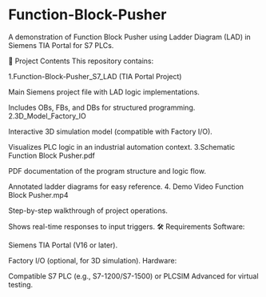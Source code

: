 # Function-Block-Pusher

A demonstration of  Function Block Pusher using Ladder Diagram (LAD) in Siemens TIA Portal for S7 PLCs.

📁 Project Contents This repository contains:

1.Function-Block-Pusher_S7_LAD (TIA Portal Project)

Main Siemens project file with LAD logic implementations.

Includes OBs, FBs, and DBs for structured programming.
2.3D_Model_Factory_IO

Interactive 3D simulation model (compatible with Factory I/O).

Visualizes PLC logic in an industrial automation context.
3.Schematic Function Block Pusher.pdf

PDF documentation of the program structure and logic flow.

Annotated ladder diagrams for easy reference.
4. Demo Video Function Block Pusher.mp4

Step-by-step walkthrough of project operations.

Shows real-time responses to input triggers.
🛠️ Requirements Software:

Siemens TIA Portal (V16 or later).

Factory I/O (optional, for 3D simulation).
Hardware:

Compatible S7 PLC (e.g., S7-1200/S7-1500) or PLCSIM Advanced for virtual testing.

